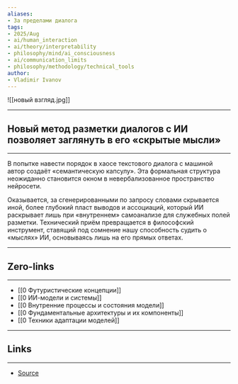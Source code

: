 ```yaml
---
aliases: 
- За пределами диалога
tags:
- 2025/Aug
- ai/human_interaction
- ai/theory/interpretability
- philosophy/mind/ai_consciousness
- ai/communication_limits
- philosophy/methodology/technical_tools
author:
- Vladimir Ivanov
---
```

![[новый взгляд.jpg]]

-----
##  Новый метод разметки диалогов с ИИ позволяет заглянуть в его «скрытые мысли»
-----
В попытке навести порядок в хаосе текстового диалога с машиной автор создаёт «семантическую капсулу». Эта формальная структура неожиданно становится окном в невербализованное пространство нейросети. 

Оказывается, за сгенерированными по запросу словами скрывается иной, более глубокий пласт выводов и ассоциаций, который ИИ раскрывает лишь при «внутреннем» самоанализе для служебных полей разметки. Технический приём превращается в философский инструмент, ставящий под сомнение нашу способность судить о «мыслях» ИИ, основываясь лишь на его прямых ответах.

---
## Zero-links
---
- [[0 Футуристические концепции]]
- [[0 ИИ-модели и системы]]
- [[0 Внутренние процессы и состояния модели]]
- [[0 Фундаментальные архитектуры и их компоненты]]
- [[0 Техники адаптации моделей]]

---
## Links
---
- [Source](https://t.me/turboproject/1957)